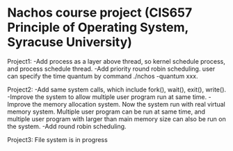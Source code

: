 # Nachos course project (CIS657 Principle of Operating System, Syracuse University)

Project1: 
-Add process as a layer above thread, so kernel schedule process, and process schedule thread.
-Add priority round robin scheduling. user can specify the time quantum by command ./nchos -quantum xxx.
          
Project2: 
-Add same system calls, which include fork(), wait(), exit(), write().
-Improve the system to allow multiple user program run at same time.
-Improve the memory allocation system. Now the system run with real virtual memory system. Multiple user program can be run at same time, and multiple user program with larger than main memory size can also be run on the system.
-Add round robin scheduling.

Project3: 
File system is in progress
          
